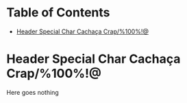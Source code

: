 <!-- mdtocstart -->

# Table of Contents

- [Header Special Char Cachaça Crap/%100%!@](#header-special-char-cachaça-crap100)

<!-- mdtocend -->

# Header Special Char Cachaça Crap/%100%!@

Here goes nothing
